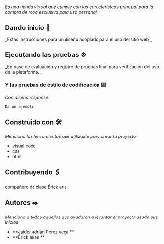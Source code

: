# 

_Es una tienda virtual que cumple con  las caracteristcas principal para la compra de ropa esclusiva para uso personal_

## Dando inicio  🚀

_Estas instrucciones para un diseño acoplado para el uso del sitio web _


## Ejecutando las pruebas ⚙️

_En base de evaluación y registro de pruebas final para verificación del uso de la plataforma.    _


### Y las pruebas de estilo de codificación ⌨️

_Con diseño response._

```
Da un ejemplo
```

## Construido con 🛠️

_Menciona las herramientas que utilizaste para crear tu proyecto_
 
 * visual code
 * css
 * html


## Contribuyendo 🖇️

compañero de clase Érick aria 


## Autores ✒️

_Menciona a todos aquellos que ayudaron a levantar el proyecto desde sus inicios_

* **Jaider adrián Pérez vega ** 
* **Érick arias ** 


